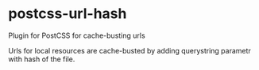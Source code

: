 # postcss-url-hash
Plugin for PostCSS for cache-busting urls

Urls for local resources are cache-busted by adding querystring parametr with hash of the file.
